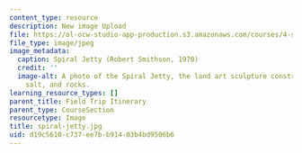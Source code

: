 ```yaml
---
content_type: resource
description: New image Upload
file: https://ol-ocw-studio-app-production.s3.amazonaws.com/courses/4-s67-landscape-experience-seminar-in-land-art-fall-2016/d19c5610c737ee7bb91403b4bd9506b6_spiral-jetty.jpg
file_type: image/jpeg
image_metadata:
  caption: Spiral Jetty (Robert Smithson, 1970)
  credit: ''
  image-alt: A photo of the Spiral Jetty, the land art sculpture constructed of mud,
    salt, and rocks.
learning_resource_types: []
parent_title: Field Trip Itinerary
parent_type: CourseSection
resourcetype: Image
title: spiral-jetty.jpg
uid: d19c5610-c737-ee7b-b914-03b4bd9506b6
---
```

